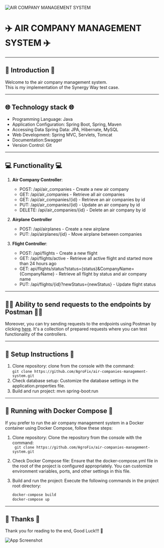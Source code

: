![AIR COMPANY MANAGEMENT SYSTEM](https://upload.wikimedia.org/wikipedia/commons/f/fc/Tarom.b737-700.yr-bgg.arp.jpg)
# ✈️ AIR COMPANY MANAGEMENT SYSTEM ✈️
___
## 👋 Introduction 👋
Welcome to the air company management system.  
This is my implementation of the Synergy Way test case.
___
## 🌐 Technology stack 🌐
* Programming Language: Java
* Application Configuration: Spring Boot, Spring, Maven
* Accessing Data Spring Data: JPA, Hibernate, MySQL
* Web Development: Spring MVC, Servlets, Tomcat
* Documentation:Swagger
* Version Control: Git
___
## 💻 Functionality 💻
1. **Air Company Controller**:
    - POST: /api/air_companies - Create a new air company
    - GET: /api/air_companies - Retrieve all air companies
    - GET: /api/air_companies/{id} - Retrieve an air companies by id
    - PUT: /api/air_companies/{id} - Update an air company by id
    - DELETE: /api/air_companies/{id} - Delete an air company by id

2. **Airplane Controller**
    - POST: /api/airplanes - Create a new airplane
    - PUT: /api/airplanes/{id} - Move airplane between companies
   
3. **Flight Controller**:
    - POST: /api/flights - Create a new flight
    - GET: /api/flights/active - Retrieve all active flight and started more than 24 hours ago
    - GET: api/flights/status?status={status}&CompanyName={CompanyName} - Retrieve all flight by status and air company name
    - PUT: /api/flights/{id}?newStatus={newStatus} - Update flight status
___
## 👨‍🚀 Ability to send requests to the endpoints by Postman 👨‍🚀
Moreover, you can try sending requests to the endpoints using Postman by clicking [here](https://www.postman.com/gold-resonance-796764/workspace/air-company-management-system/collection/20663708-72512730-8134-4f17-be10-b3a8d6c83403?action=share&creator=33964543).
It's a collection of prepared requests where you can test functionality of the controllers.
___
## 🧰 Setup Instructions 🧰
1. Clone repository: clone from the console with the command:   
```git clone https://github.com/AgroFix/air-companies-management-system.git```
2. Check database setup: Customize the database settings in the application.properties file.
3. Build and run project: mvn spring-boot:run
___
## 🐳 Running with Docker Compose 🐳
If you prefer to run the air company management system in a Docker container using Docker Compose, follow these steps:

1. Clone repository: Clone the repository from the console with the command:   
``` git clone https://github.com/AgroFix/air-companies-management-system.git```

2. Check Docker Compose file: Ensure that the docker-compose.yml file in the root of the project is configured appropriately. You can customize environment variables, ports, and other settings in this file.

3. Build and run the project: Execute the following commands in the project root directory:
   ```bash
   docker-compose build
   docker-compose up
___
## 💟 Thanks 💟
Thank you for reading to the end, Good Luck!!! 🌈

![App Screenshot](https://gifsec.com/wp-content/uploads/2022/10/good-luck-gif-1.gif)